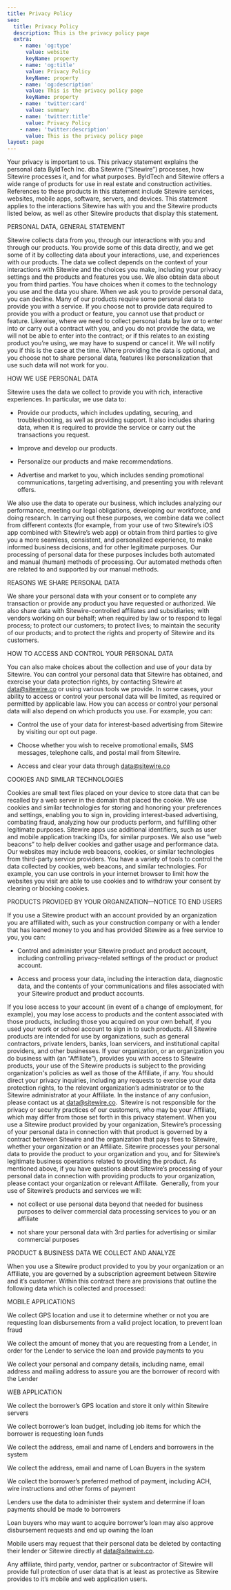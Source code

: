 ```yaml
---
title: Privacy Policy
seo:
  title: Privacy Policy
  description: This is the privacy policy page
  extra:
    - name: 'og:type'
      value: website
      keyName: property
    - name: 'og:title'
      value: Privacy Policy
      keyName: property
    - name: 'og:description'
      value: This is the privacy policy page
      keyName: property
    - name: 'twitter:card'
      value: summary
    - name: 'twitter:title'
      value: Privacy Policy
    - name: 'twitter:description'
      value: This is the privacy policy page
layout: page
---
```

Your privacy is important to us. This privacy statement explains the personal data ByldTech Inc. dba Sitewire (“Sitewire”) processes, how Sitewire processes it, and for what purposes. ByldTech and Sitewire offers a wide range of products for use in real estate and construction activities. References to these products in this statement include Sitewire services, websites, mobile apps, software, servers, and devices. This statement applies to the interactions Sitewire has with you and the Sitewire products listed below, as well as other Sitewire products that display this statement.

PERSONAL DATA, GENERAL STATEMENT

Sitewire collects data from you, through our interactions with you and through our products. You provide some of this data directly, and we get some of it by collecting data about your interactions, use, and experiences with our products. The data we collect depends on the context of your interactions with Sitewire and the choices you make, including your privacy settings and the products and features you use. We also obtain data about you from third parties. You have choices when it comes to the technology you use and the data you share. When we ask you to provide personal data, you can decline. Many of our products require some personal data to provide you with a service. If you choose not to provide data required to provide you with a product or feature, you cannot use that product or feature. Likewise, where we need to collect personal data by law or to enter into or carry out a contract with you, and you do not provide the data, we will not be able to enter into the contract; or if this relates to an existing product you’re using, we may have to suspend or cancel it. We will notify you if this is the case at the time. Where providing the data is optional, and you choose not to share personal data, features like personalization that use such data will not work for you.

HOW WE USE PERSONAL DATA

Sitewire uses the data we collect to provide you with rich, interactive experiences. In particular, we use data to:

*   Provide our products, which includes updating, securing, and troubleshooting, as well as providing support. It also includes sharing data, when it is required to provide the service or carry out the transactions you request.

*   Improve and develop our products.

*   Personalize our products and make recommendations.

*   Advertise and market to you, which includes sending promotional communications, targeting advertising, and presenting you with relevant offers.

We also use the data to operate our business, which includes analyzing our performance, meeting our legal obligations, developing our workforce, and doing research. In carrying out these purposes, we combine data we collect from different contexts (for example, from your use of two Sitewire’s iOS app combined with Sitewire’s web app) or obtain from third parties to give you a more seamless, consistent, and personalized experience, to make informed business decisions, and for other legitimate purposes. Our processing of personal data for these purposes includes both automated and manual (human) methods of processing. Our automated methods often are related to and supported by our manual methods.

REASONS WE SHARE PERSONAL DATA

We share your personal data with your consent or to complete any transaction or provide any product you have requested or authorized. We also share data with Sitewire-controlled affiliates and subsidiaries; with vendors working on our behalf; when required by law or to respond to legal process; to protect our customers; to protect lives; to maintain the security of our products; and to protect the rights and property of Sitewire and its customers.

HOW TO ACCESS AND CONTROL YOUR PERSONAL DATA

You can also make choices about the collection and use of your data by Sitewire. You can control your personal data that Sitewire has obtained, and exercise your data protection rights, by contacting Sitewire at data@sitewire.co or using various tools we provide. In some cases, your ability to access or control your personal data will be limited, as required or permitted by applicable law. How you can access or control your personal data will also depend on which products you use. For example, you can:

*   Control the use of your data for interest-based advertising from Sitewire by visiting our opt out page.

*   Choose whether you wish to receive promotional emails, SMS messages, telephone calls, and postal mail from Sitewire.

*   Access and clear your data through data@sitewire.co

COOKIES AND SIMILAR TECHNOLOGIES

Cookies are small text files placed on your device to store data that can be recalled by a web server in the domain that placed the cookie. We use cookies and similar technologies for storing and honoring your preferences and settings, enabling you to sign in, providing interest-based advertising, combating fraud, analyzing how our products perform, and fulfilling other legitimate purposes. Sitewire apps use additional identifiers, such as user and mobile application tracking IDs, for similar purposes. We also use “web beacons” to help deliver cookies and gather usage and performance data. Our websites may include web beacons, cookies, or similar technologies from third-party service providers. You have a variety of tools to control the data collected by cookies, web beacons, and similar technologies. For example, you can use controls in your internet browser to limit how the websites you visit are able to use cookies and to withdraw your consent by clearing or blocking cookies.

PRODUCTS PROVIDED BY YOUR ORGANIZATION—NOTICE TO END USERS

If you use a Sitewire product with an account provided by an organization you are affiliated with, such as your construction company or with a lender that has loaned money to you and has provided Sitewire as a free service to you, you can:

*   Control and administer your Sitewire product and product account, including controlling privacy-related settings of the product or product account.

*   Access and process your data, including the interaction data, diagnostic data, and the contents of your communications and files associated with your Sitewire product and product accounts.

If you lose access to your account (in event of a change of employment, for example), you may lose access to products and the content associated with those products, including those you acquired on your own behalf, if you used your work or school account to sign in to such products. All Sitewire products are intended for use by organizations, such as general contractors, private lenders, banks, loan servicers, and institutional capital providers, and other businesses. If your organization, or an organization you do business with (an “Affiliate”), provides you with access to Sitewire products, your use of the Sitewire products is subject to the providing organization's policies as well as those of the Affiliate, if any. You should direct your privacy inquiries, including any requests to exercise your data protection rights, to the relevant organization’s administrator or to the Sitewire administrator at your Affiliate. In the instance of any confusion, please contact us at data@sitewire.co.  Sitewire is not responsible for the privacy or security practices of our customers, who may be your Affiliate, which may differ from those set forth in this privacy statement. When you use a Sitewire product provided by your organization, Sitewire’s processing of your personal data in connection with that product is governed by a contract between Sitewire and the organization that pays fees to Sitewire, whether your organization or an Affiliate. Sitewire processes your personal data to provide the product to your organization and you, and for Sitewire’s legitimate business operations related to providing the product. As mentioned above, if you have questions about Sitewire’s processing of your personal data in connection with providing products to your organization, please contact your organization or relevant Affiliate.  Generally, from your use of Sitewire’s products and services we will:

*   not collect or use personal data beyond that needed for business purposes to deliver commercial data processing services to you or an affiliate

*   not share your personal data with 3rd parties for advertising or similar commercial purposes

PRODUCT & BUSINESS DATA WE COLLECT AND ANALYZE

When you use a Sitewire product provided to you by your organization or an Affiliate, you are governed by a subscription agreement between Sitewire and it’s customer. Within this contract there are provisions that outline the following data which is collected and processed:

MOBILE APPLICATIONS

We collect GPS location and use it to determine whether or not you are requesting loan disbursements from a valid project location, to prevent loan fraud

We collect the amount of money that you are requesting from a Lender, in order for the Lender to service the loan and provide payments to you

We collect your personal and company details, including name, email address and mailing address to assure you are the borrower of record with the Lender

WEB APPLICATION

We collect the borrower’s GPS location and store it only within Sitewire servers

We collect borrower’s loan budget, including job items for which the borrower is requesting loan funds

We collect the address, email and name of Lenders and borrowers in the system

We collect the address, email and name of Loan Buyers in the system

We collect the borrower’s preferred method of payment, including ACH, wire instructions and other forms of payment

Lenders use the data to administer their system and determine if loan payments should be made to borrowers

Loan buyers who may want to acquire borrower’s loan may also approve disbursement requests and end up owning the loan

Mobile users may request that their personal data be deleted by contacting their lender or Sitewire directly at data@sitewire.co.  

Any affiliate, third party, vendor, partner or subcontractor of Sitewire will provide full protection of user data that is at least as protective as Sitewire provides to it’s mobile and web application users.
